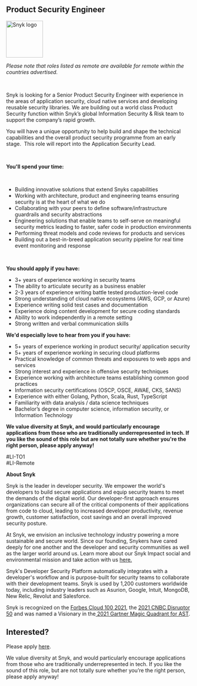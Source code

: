 Product Security Engineer
---

<img src="https://res.cloudinary.com/snyk/image/upload/v1537345894/press-kit/brand/logo-black.png" width="100" alt="Snyk logo" />

<p><em>Please note that roles listed as remote are available for remote within the countries advertised.</em></p>
<p>&nbsp;</p>
<p><span style="font-weight: 400;">Snyk is looking for a Senior Product Security Engineer with experience in the areas of application security, cloud native services and developing reusable security libraries. We are building out a world class Product Security function within Snyk’s global Information Security &amp; Risk team to support the company’s rapid growth.&nbsp;</span></p>
<p><span style="font-weight: 400;">You will have a unique opportunity to help build and shape the technical capabilities and the overall product security programme from an early stage.&nbsp; This role will report into the Application Security Lead.</span></p>
<p>&nbsp;</p>
<p><strong>You'll spend your time:&nbsp;</strong></p>
<p>&nbsp;</p>
<ul>
<li style="font-weight: 400;"><span style="font-weight: 400;">Building innovative solutions that extend Snyks capabilities</span></li>
<li style="font-weight: 400;"><span style="font-weight: 400;">Working with architecture, product and engineering teams ensuring security is at the heart of what we do</span></li>
<li style="font-weight: 400;"><span style="font-weight: 400;">Collaborating with your peers to define software/infrastructure guardrails and security abstractions</span></li>
<li style="font-weight: 400;"><span style="font-weight: 400;">Engineering solutions that enable teams to self-serve on meaningful security metrics leading to faster, safer code in production environments</span></li>
<li style="font-weight: 400;"><span style="font-weight: 400;">Performing threat models and code reviews for products and services</span></li>
<li style="font-weight: 400;"><span style="font-weight: 400;">Building out a best-in-breed application security pipeline for real time event monitoring and response</span></li>
</ul>
<p>&nbsp;</p>
<p><strong>You should apply if you have:</strong></p>
<ul>
<li style="font-weight: 400;"><span style="font-weight: 400;">3+ years of experience working in security teams</span></li>
<li style="font-weight: 400;"><span style="font-weight: 400;">The ability to articulate security as a business enabler</span></li>
<li style="font-weight: 400;"><span style="font-weight: 400;">2-3 years of experience writing battle tested production-level code</span></li>
<li style="font-weight: 400;"><span style="font-weight: 400;">Strong understanding of cloud native ecosystems (AWS, GCP, or Azure)</span></li>
<li style="font-weight: 400;"><span style="font-weight: 400;">Experience writing solid test cases and documentation</span></li>
<li style="font-weight: 400;"><span style="font-weight: 400;">Experience doing content development for secure coding standards</span></li>
<li style="font-weight: 400;"><span style="font-weight: 400;">Ability to work independently in a remote setting</span></li>
<li style="font-weight: 400;"><span style="font-weight: 400;">Strong written and verbal communication skills</span></li>
</ul>
<p><strong>We'd especially love to hear from you if you have:</strong></p>
<ul>
<li style="font-weight: 400;"><span style="font-weight: 400;">5+ years of experience working in product security/ application security</span></li>
<li style="font-weight: 400;"><span style="font-weight: 400;">5+ years of experience working in securing cloud platforms</span></li>
<li style="font-weight: 400;"><span style="font-weight: 400;">Practical knowledge of common threats and exposures to web apps and services</span></li>
<li style="font-weight: 400;"><span style="font-weight: 400;">Strong interest and experience in offensive security techniques</span></li>
<li style="font-weight: 400;"><span style="font-weight: 400;">Experience working with architecture teams establishing common good practices</span></li>
<li style="font-weight: 400;"><span style="font-weight: 400;">Information security certifications (OSCP, OSCE, AWAE, CKS, SANS)</span></li>
<li style="font-weight: 400;"><span style="font-weight: 400;">Experience with either Golang, Python, Scala, Rust, TypeScript</span></li>
<li style="font-weight: 400;"><span style="font-weight: 400;">Familiarity with data analysis / data science techniques</span></li>
<li style="font-weight: 400;"><span style="font-weight: 400;">Bachelor’s degree in computer science, information security, or Information Technology</span></li>
</ul>
<p><strong>We value diversity at Snyk, and would particularly encourage applications from those who are traditionally underrepresented in tech. If you like the sound of this role but are not totally sure whether you're the right person, please apply anyway!</strong></p>
<p><span style="font-weight: 400;">#LI-TO1<br>#LI-Remote</span></p><div class="content-conclusion"><p><strong>About Snyk</strong></p>
<p><span style="font-weight: 400;">Snyk is the leader in developer security. We empower the world's developers to build secure applications and equip security teams to meet the demands of the digital world. Our developer-first approach ensures organizations can secure all of the critical components of their applications from code to cloud, leading to increased developer productivity, revenue growth, customer satisfaction, cost savings and an overall improved security posture.&nbsp;</span></p>
<p><span style="font-weight: 400;">At Snyk, we envision an inclusive technology industry powering a more sustainable and secure world.</span> <span style="font-weight: 400;">Since our founding, Snykers have cared deeply for one another and the developer and security communities as well as the larger world around us. Learn more about our Snyk Impact social and environmental mission and take action with us </span><a href="https://snyk.io/about/snyk-impact/"><span style="font-weight: 400;">here.</span></a></p>
<p><span style="font-weight: 400;">Snyk's Developer Security Platform automatically integrates with a developer's workflow and is purpose-built for security teams to collaborate with their development teams. Snyk is used by 1,200 customers worldwide today, including industry leaders such as Asurion, Google, Intuit, MongoDB, New Relic, Revolut and Salesforce.</span></p>
<p><span style="font-weight: 400;">Snyk is recognized on the </span><a href="https://www.forbes.com/cloud100/#6f24b5ba5f94"><span style="font-weight: 400;">Forbes Cloud 100 2021</span></a><span style="font-weight: 400;">, the </span><a href="https://www.cnbc.com/2021/05/25/these-are-the-2021-cnbc-disruptor-50-companies.html"><span style="font-weight: 400;">2021 CNBC Disruptor 50</span></a><span style="font-weight: 400;"> and was named a Visionary in the</span><a href="https://snyk.io/blog/snyk-visionary-2021-gartner-magic-quadrant-for-ast/"><span style="font-weight: 400;"> 2021 Gartner Magic Quadrant for AST</span></a><span style="font-weight: 400;">.</span></p></div>

Interested?
---

Please apply [here](https://boards.greenhouse.io/snyk/jobs/5390702002#app).

We value diversity at Snyk, and would particularly encourage applications from those who are traditionally underrepresented in tech.
If you like the sound of this role, but are not totally sure whether you’re the right person, please apply anyway!
